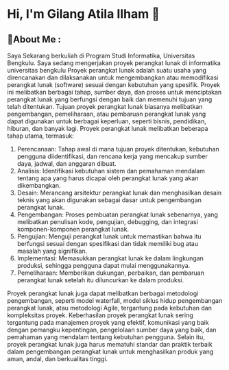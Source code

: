 # Hi, I'm Gilang Atila Ilham 👋
## 💫About Me :
Saya Sekarang berkuliah di Program Studi Informatika, Universitas Bengkulu.
Saya sedang mengerjakan proyek perangkat lunak di informatika universitas bengkulu
Proyek perangkat lunak adalah suatu usaha yang direncanakan dan dilaksanakan untuk mengembangkan atau memodifikasi perangkat lunak (software) sesuai dengan kebutuhan yang spesifik. Proyek ini melibatkan berbagai tahap, sumber daya, dan proses untuk menciptakan perangkat lunak yang berfungsi dengan baik dan memenuhi tujuan yang telah ditentukan. Tujuan proyek perangkat lunak biasanya melibatkan pengembangan, pemeliharaan, atau pembaruan perangkat lunak yang dapat digunakan untuk berbagai keperluan, seperti bisnis, pendidikan, hiburan, dan banyak lagi. Proyek perangkat lunak melibatkan beberapa tahap utama, termasuk:
1. Perencanaan: Tahap awal di mana tujuan proyek ditentukan, kebutuhan pengguna diidentifikasi, dan rencana kerja yang mencakup sumber daya, jadwal, dan anggaran dibuat.
2. Analisis: Identifikasi kebutuhan sistem dan pemahaman mendalam tentang apa yang harus dicapai oleh perangkat lunak yang akan dikembangkan.
3. Desain: Merancang arsitektur perangkat lunak dan menghasilkan desain teknis yang akan digunakan sebagai dasar untuk pengembangan perangkat lunak.
4. Pengembangan: Proses pembuatan perangkat lunak sebenarnya, yang melibatkan penulisan kode, pengujian, debugging, dan integrasi komponen-komponen perangkat lunak.
5. Pengujian: Menguji perangkat lunak untuk memastikan bahwa itu berfungsi sesuai dengan spesifikasi dan tidak memiliki bug atau masalah yang signifikan.
6. Implementasi: Memasukkan perangkat lunak ke dalam lingkungan produksi, sehingga pengguna dapat mulai menggunakannya.
7. Pemeliharaan: Memberikan dukungan, perbaikan, dan pembaruan perangkat lunak setelah itu diluncurkan ke dalam produksi.
   
Proyek perangkat lunak juga dapat melibatkan berbagai metodologi pengembangan, seperti model waterfall, model siklus hidup pengembangan perangkat lunak, atau metodologi Agile, tergantung pada kebutuhan dan kompleksitas proyek. Keberhasilan proyek perangkat lunak sering tergantung pada manajemen proyek yang efektif, komunikasi yang baik dengan pemangku kepentingan, pengelolaan sumber daya yang baik, dan pemahaman yang mendalam tentang kebutuhan pengguna. Selain itu, proyek perangkat lunak juga harus mematuhi standar dan praktik terbaik dalam pengembangan perangkat lunak untuk menghasilkan produk yang aman, andal, dan berkualitas tinggi.
